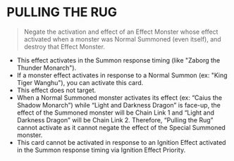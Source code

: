 # PULLING THE RUG

> Negate the activation and effect of an Effect Monster whose effect activated when a monster was Normal Summoned (even itself), and destroy that Effect Monster.

*   This effect activates in the Summon response timing (like "Zaborg the Thunder Monarch").
*   If a monster effect activates in response to a Normal Summon (ex: "King Tiger Wanghu"), you can activate this card.
*   This effect does not target.
*   When a Normal Summoned monster activates its effect (ex: “Caius the Shadow Monarch”) while “Light and Darkness Dragon” is face-up, the effect of the Summoned monster will be Chain Link 1 and “Light and Darkness Dragon” will be Chain Link 2. Therefore, “Pulling the Rug” cannot activate as it cannot negate the effect of the Special Summoned monster.
*   This card cannot be activated in response to an Ignition Effect activated in the Summon response timing via Ignition Effect Priority.
